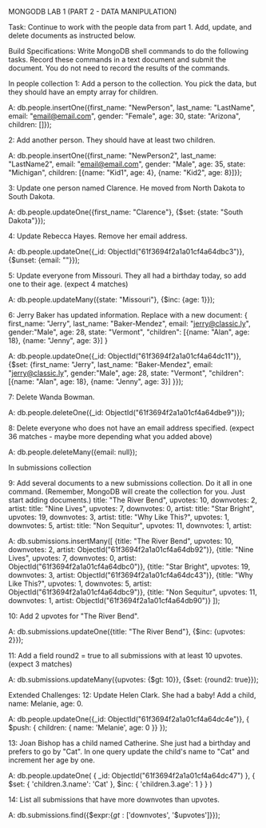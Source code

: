 MONGODB LAB 1 (PART 2 - DATA MANIPULATION)

Task: Continue to work with the people data from part 1. Add, update, and delete documents as instructed below.

Build Specifications:
Write MongoDB shell commands to do the following tasks. Record these commands in a text document and submit the document. You do not need to record the results of the commands.

In people collection
1: Add a person to the collection. You pick the data, but they should have an empty array for children.

A: db.people.insertOne({first_name: "NewPerson", last_name: "LastName", email: "email@email.com", gender: "Female", age: 30, state: "Arizona", children: []});


2: Add another person. They should have at least two children.

A: db.people.insertOne({first_name: "NewPerson2", last_name: "LastName2", email: "email@email.com", gender: "Male", age: 35, state: "Michigan", children: [{name: "Kid1", age: 4}, {name: "Kid2", age: 8}]});


3: Update one person named Clarence. He moved from North Dakota to South Dakota.

A: db.people.updateOne({first_name: "Clarence"}, {$set: {state: "South Dakota"}});


4: Update Rebecca Hayes. Remove her email address.

A: db.people.updateOne({_id: ObjectId("61f3694f2a1a01cf4a64dbc3")}, {$unset: {email: ""}});


5: Update everyone from Missouri. They all had a birthday today, so add one to their age. (expect 4 matches)

A: db.people.updateMany({state: "Missouri"}, {$inc: {age: 1}});


6: Jerry Baker has updated information. Replace with a new document:
{ first_name: "Jerry", last_name: "Baker-Mendez", email: "jerry@classic.ly", gender:"Male", age: 28, state: "Vermont", "children": [{name: "Alan", age: 18}, {name: "Jenny", age: 3}] }

A: db.people.updateOne({_id: ObjectId("61f3694f2a1a01cf4a64dc11")},{$set: {first_name: "Jerry", last_name: "Baker-Mendez", email: "jerry@classic.ly", gender:"Male", age: 28, state: "Vermont", "children": [{name: "Alan", age: 18}, {name: "Jenny", age: 3}] }});


7: Delete Wanda Bowman.

A: db.people.deleteOne({_id: ObjectId("61f3694f2a1a01cf4a64dbe9")});


8: Delete everyone who does not have an email address specified. (expect 36 matches - maybe more depending what you added above)

A: db.people.deleteMany({email: null});


In submissions collection

9: Add several documents to a new submissions collection. Do it all in one command. (Remember, MongoDB will create the collection for you. Just start adding documents.)
title: "The River Bend", upvotes: 10, downvotes: 2, artist: <ID of Anna Howard>
title: "Nine Lives", upvotes: 7, downvotes: 0, artist: <ID of Scott Henderson>
title: "Star Bright", upvotes: 19, downvotes: 3, artist: <ID of Andrea Burke>
title: "Why Like This?", upvotes: 1, downvotes: 5, artist: <ID of Steven Marshall>
title: "Non Sequitur", upvotes: 11, downvotes: 1, artist: <ID of Gerald Bailey>

A: db.submissions.insertMany([
{title: "The River Bend", upvotes: 10, downvotes: 2, artist: ObjectId("61f3694f2a1a01cf4a64db92")}, 
{title: "Nine Lives", upvotes: 7, downvotes: 0, artist: ObjectId("61f3694f2a1a01cf4a64dbc0")}, 
{title: "Star Bright", upvotes: 19, downvotes: 3, artist: ObjectId("61f3694f2a1a01cf4a64dc43")}, 
{title: "Why Like This?", upvotes: 1, downvotes: 5, artist: ObjectId("61f3694f2a1a01cf4a64dbc9")}, 
{title: "Non Sequitur", upvotes: 11, downvotes: 1, artist: ObjectId("61f3694f2a1a01cf4a64db90")}
]);


10: Add 2 upvotes for "The River Bend".

A: db.submissions.updateOne({title: "The River Bend"}, {$inc: {upvotes: 2}});


11: Add a field round2 = true to all submissions with at least 10 upvotes. (expect 3 matches)

A: db.submissions.updateMany({upvotes: {$gt: 10}}, {$set: {round2: true}});


Extended Challenges:
12: Update Helen Clark. She had a baby! Add a child, name: Melanie, age: 0.

A: db.people.updateOne({_id: ObjectId("61f3694f2a1a01cf4a64dc4e")}, { $push: { children: { name: 'Melanie', age: 0 }} });


13: Joan Bishop has a child named Catherine. She just had a birthday and prefers to go by "Cat". In one query update the child's name to "Cat" and increment her age by one.

A: db.people.updateOne(
{ _id: ObjectId("61f3694f2a1a01cf4a64dc47") },
   { $set:
      {
        'children.3.name': 'Cat'
      },
   $inc:
    {
        'children.3.age': 1
      }
   }
)


14: List all submissions that have more downvotes than upvotes.

A: db.submissions.find({$expr:{$gt:['$downvotes', '$upvotes']}});
